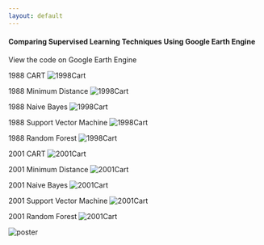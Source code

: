 ```yaml
---
layout: default
---
```


#### Comparing Supervised Learning Techniques Using Google Earth Engine

View the code on Google Earth Engine [](https://code.earthengine.google.com/72eb20b40a1bce050cb85ec35f3905ad)

1988 CART
![1998Cart](images_website/1988cart.jpg)

1988 Minimum Distance
![1998Cart](images_website/1988md.jpg)

1988 Naive Bayes
![1998Cart](images_website/1988nb.jpg)

1988 Support Vector Machine
![1998Cart](images_website/1988svm.jpg)

1988 Random Forest
![1998Cart](images_website/1988rf.jpg)

2001 CART
![2001Cart](images_website/2001cart.jpg)

2001 Minimum Distance
![2001Cart](images_website/2001md.jpg)

2001 Naive Bayes
![2001Cart](images_website/2001nb.jpg)

2001 Support Vector Machine
![2001Cart](images_website/2001svm.jpg)

2001 Random Forest
![2001Cart](images_website/2001rf.jpg)





![poster](mcgraw_poster.jpg)
 
